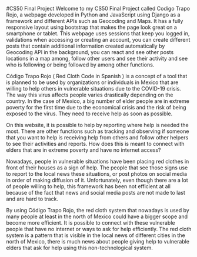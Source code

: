 #CS50 Final Project
Welcome to my CS50 Final Project called Codigo Trapo Rojo, a webpage developed in Python and JavaScript using Django as a framework and different APIs such as Geocoding and Maps. It has a fully responsive layout using bootstrap that makes the page look great on a smartphone or tablet. This webpage uses sessions that keep you logged in, validations when accessing or creating an account, you can create different posts that contain additional information created automatically by Geocoding API in the background, you can react and see other posts locations in a map among, follow other users and see their activity and see who is following or being followed by among other functions.

Código Trapo Rojo ( Red Cloth Code in Spanish ) is a concept of a tool that is planned to be used by organizations or individuals in Mexico that are willing to help others in vulnerable situations due to the COVID-19 crisis. The way this virus affects people varies drastically depending on the country. In the case of Mexico, a big number of elder people are in extreme poverty for the first time due to the economical crisis and the risk of being exposed to the virus. They need to receive help as soon as possible.

On this website, it is possible to help by reporting where help is needed the most. There are other functions such as tracking and observing if someone that you want to help is receiving help from others and follow other helpers to see their activities and reports. How does this is meant to connect with elders that are in extreme poverty and have no internet access?

Nowadays, people in vulnerable situations have been placing red clothes in front of their houses as a sign of help. The people that see those signs use to report to the local news these situations, or post photos on social media in order of making diffusion of it. Unfortunately, even though there are a lot of people willing to help, this framework has been not efficient at all because of the fact that news and social media posts are not made to last and are hard to track.

By using Código Trapo Rojo, the red cloth system that nowadays is used by many people at least in the north of Mexico could have a bigger scope and become more efficient. It is possible to connect with these vulnerable people that have no internet or ways to ask for help efficiently. The red cloth system is a pattern that is visible in the local news of different cities in the north of Mexico, there is much news about people giving help to vulnerable elders that ask for help using this non-technological system. 

